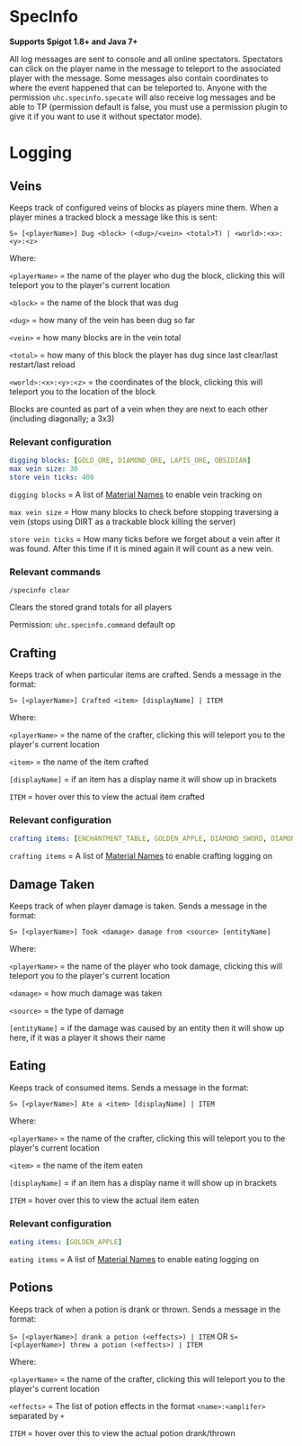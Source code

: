 SpecInfo
========

**Supports Spigot 1.8+ and Java 7+**

All log messages are sent to console and all online spectators. Spectators can click on the player name in the message 
to teleport to the associated player with the message. Some messages also contain coordinates to where the event happened
 that can be teleported to. Anyone with the permission `uhc.specinfo.specate` will also receive log messages and be 
 able to TP (permission default is false, you must use a permission plugin to give it if you want to use it without
 spectator mode).

# Logging

## Veins

Keeps track of configured veins of blocks as players mine them. When a player mines a tracked block a message like this 
is sent:

`S» [<playerName>] Dug <block> (<dug>/<vein> <total>T) | <world>:<x>:<y>:<z>`

Where:

`<playerName>` = the name of the player who dug the block, clicking this will teleport you to the player's current location

`<block>` = the name of the block that was dug

`<dug>` = how many of the vein has been dug so far

`<vein>` = how many blocks are in the vein total

`<total>` = how many of this block the player has dug since last clear/last restart/last reload

`<world>:<x>:<y>:<z>` = the coordinates of the block, clicking this will teleport you to the location of the block

Blocks are counted as part of a vein when they are next to each other (including diagonally; a 3x3)

### Relevant configuration

```yaml
digging blocks: [GOLD_ORE, DIAMOND_ORE, LAPIS_ORE, OBSIDIAN]
max vein size: 30
store vein ticks: 400
```

`digging blocks` = A list of [Material Names](https://hub.spigotmc.org/javadocs/bukkit/org/bukkit/Material.html) to enable vein tracking on

`max vein size` = How many blocks to check before stopping traversing a vein (stops using DIRT as a trackable block killing the server)

`store vein ticks` = How many ticks before we forget about a vein after it was found. After this time if it is mined again it will count as a new vein.

### Relevant commands

`/specinfo clear`

Clears the stored grand totals for all players

Permission: `uhc.specinfo.command` default op

## Crafting

Keeps track of when particular items are crafted. Sends a message in the format:

`S» [<playerName>] Crafted <item> [displayName] | ITEM`

Where:

`<playerName>` = the name of the crafter, clicking this will teleport you to the player's current location

`<item>` = the name of the item crafted

`[displayName]` = if an item has a display name it will show up in brackets

`ITEM` = hover over this to view the actual item crafted

### Relevant configuration

```yaml
crafting items: [ENCHANTMENT_TABLE, GOLDEN_APPLE, DIAMOND_SWORD, DIAMOND_HELMET, DIAMOND_CHESTPLATE, DIAMOND_LEGGINGS, DIAMOND_BOOTS, ANVIL, BOW]
```

`crafting items` = A list of [Material Names](https://hub.spigotmc.org/javadocs/bukkit/org/bukkit/Material.html) to enable crafting logging on

## Damage Taken

Keeps track of when player damage is taken. Sends a message in the format:

`S» [<playerName>] Took <damage> damage from <source> [entityName]`

Where:

`<playerName>` = the name of the player who took damage, clicking this will teleport you to the player's current location

`<damage>` = how much damage was taken

`<source>` = the type of damage

`[entityName]` = if the damage was caused by an entity then it will show up here, if it was a player it shows their name

## Eating

Keeps track of consumed items. Sends a message in the format:

`S» [<playerName>] Ate a <item> [displayName] | ITEM`

Where:

`<playerName>` = the name of the crafter, clicking this will teleport you to the player's current location

`<item>` = the name of the item eaten

`[displayName]` = if an item has a display name it will show up in brackets

`ITEM` = hover over this to view the actual item eaten

### Relevant configuration

```yaml
eating items: [GOLDEN_APPLE]
```

`eating items` = A list of [Material Names](https://hub.spigotmc.org/javadocs/bukkit/org/bukkit/Material.html) to enable eating logging on

## Potions

Keeps track of when a potion is drank or thrown. Sends a message in the format:

`S» [<playerName>] drank a potion (<effects>) | ITEM` OR `S» [<playerName>] threw a potion (<effects>) | ITEM`

Where:

`<playerName>` = the name of the crafter, clicking this will teleport you to the player's current location

`<effects>` = The list of potion effects in the format `<name>:<amplifer>` separated by ` + `

`ITEM` = hover over this to view the actual potion drank/thrown
